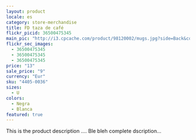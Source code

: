 ```yaml
---
layout: product
locale: es
category: store-merchandise
title: FD taza de café
flickr_picid: 36500475345
main_pic: "http://i3.cpcache.com/product/98120002/mugs.jpg?side=Back&color=White"
flickr_sec_images:
  - 36500475345
  - 36500475345
  - 36500475345
price: "13"
sale_price: "9"
currency: "Eur"
sku: "4405-0036"
sizes:
  - U
colors:
  - Negra
  - Blanca
featured: true
---
```


This is the product description ....
Ble bleh complete dscription...
